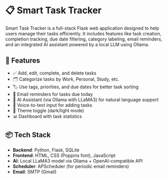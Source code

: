 # 📋 Smart Task Tracker

Smart Task Tracker is a full-stack Flask web application designed to help users manage their tasks efficiently. It includes features like task creation, completion tracking, due date filtering, category labeling, email reminders, and an integrated AI assistant powered by a local LLM using Ollama.

## 🚀 Features

- ✅ Add, edit, complete, and delete tasks
- 🗂️ Categorize tasks by Work, Personal, Study, etc.
- 🏷️ Use tags, priorities, and due dates for better task sorting
- 🔔 Email reminders for tasks due today
- 🧠 AI Assistant (via Ollama with LLaMA3) for natural language support
- 🎤 Voice-to-text input for adding tasks
- 🌙 Theme toggle (dark/light mode)
- 📊 Dashboard with task statistics

## 📦 Tech Stack

- **Backend**: Python, Flask, SQLite
- **Frontend**: HTML, CSS (Poppins font), JavaScript
- **AI**: Local LLaMA3 model via Ollama + OpenAI-compatible API
- **Scheduler**: APScheduler (for periodic email reminders)
- **Email**: SMTP (Gmail)